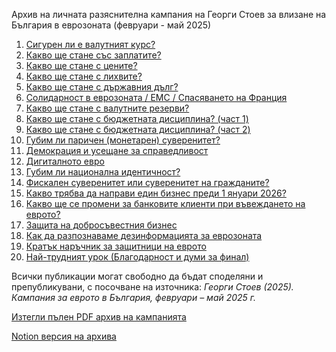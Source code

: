 Архив на личната разяснителна кампания на Георги Стоев за влизане на България в еврозоната (февруари - май 2025)

1. [Сигурен ли е валутният курс?](md/01-siguren-li-e-kursat.md)
2. [Какво ще стане със заплатите?](md/02-article.md)  
3. [Какво ще стане с цените?](md/03-article.md)  
4. [Какво ще стане с лихвите?](md/04-article.md)  
5. [Какво ще стане с държавния дълг?](md/05-article.md)  
6. [Солидарност в еврозоната / EMC / Спасяването на Франция](md/06-article.md)  
7. [Какво ще стане с валутните резерви?](md/07-article.md)  
8. [Какво ще стане с бюджетната дисциплина? (част 1)](md/08-article.md)  
9. [Какво ще стане с бюджетната дисциплина? (част 2)](md/09-article.md)  
10. [Губим ли паричен (монетарен) суверенитет?](md/10-article.md)  
11. [Демокрация и усещане за справедливост](md/11-article.md)  
12. [Дигиталното евро](md/12-article.md)  
13. [Губим ли национална идентичност?](md/13-article.md)  
14. [Фискален суверенитет или суверенитет на гражданите?](md/14-article.md)  
15. [Какво трябва да направи един бизнес преди 1 януари 2026?](md/15-article.md)  
16. [Какво ще се промени за банковите клиенти при въвеждането на еврото?](md/16-article.md)  
17. [Защита на добросъвестния бизнес](md/17-article.md)  
18. [Как да разпознаваме дезинформацията за еврозоната](md/18-article.md)  
19. [Кратък наръчник за защитници на еврото](md/19-article.md)  
20. [Най-трудният урок (Благодарност и думи за финал)](md/20-article.md)

Всички публикации могат свободно да бъдат споделяни и препубликувани, с посочване на източника:
*Георги Стоев (2025). Кампания за еврото в България, февруари – май 2025 г.*

[Изтегли пълен PDF архив на кампанията](https://github.com/georgistoeff/eurozone-archive/raw/main/България%20в%20еврозоната.pdf)

[Notion версия на архива](https://imaginary-reptile-766.notion.site/1ff32d1bcfdb80bab825dbf1ca6d49fd)

